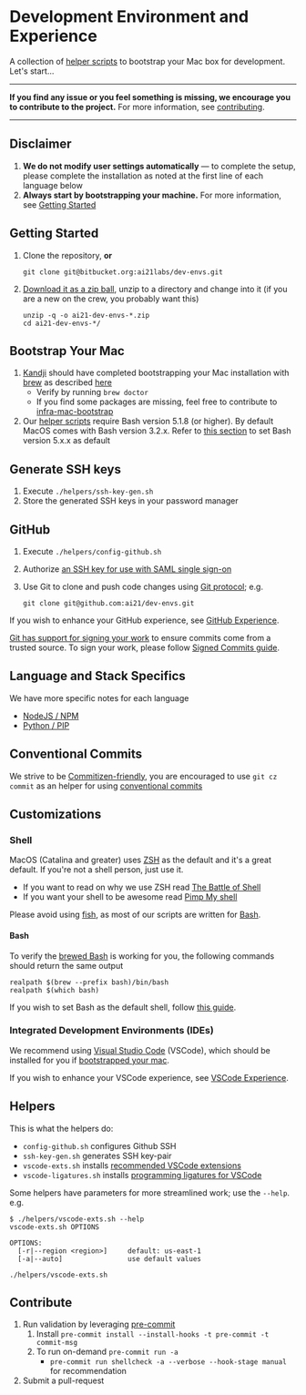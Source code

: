 # Development Environment and Experience

A collection of [helper scripts](#helpers) to bootstrap your Mac box for development.
Let's start...

---

**If you find any issue or you feel something is missing, we encourage you to contribute to the project.** For more information, see [contributing](#contributing).

---

## Disclaimer

1. **We do not modify user settings automatically** — to complete the setup, please complete the installation as noted at the first line of each language below
2. **Always start by bootstrapping your machine.** For more information, see [Getting Started](#getting-started)

## Getting Started

1. Clone the repository, **or**

   ```shell
   git clone git@bitbucket.org:ai21labs/dev-envs.git
   ```

2. [Download it as a zip ball](https://bitbucket.org/ai21labs/dev-envs/src/master/), unzip to a directory and change into it (if you are a new on the crew, you probably want this)

   ```shell
   unzip -q -o ai21-dev-envs-*.zip
   cd ai21-dev-envs-*/
   ```

## Bootstrap Your Mac

1. [Kandji](https://www.kandji.io/mdm/start/product/) should have completed bootstrapping your Mac installation with [brew](https://brew.sh/) as described [here](https://ai21labs.atlassian.net/wiki/spaces/engineering/pages/155812007/How+to+Bootstrap+your+Mac+with+Kandji)
   - Verify by running `brew doctor`
   - If you find some packages are missing, feel free to contribute to [infra-mac-bootstrap](https://bitbucket.org/ai21labs/infra-mac-bootstrap/src/master)
2. Our [helper scripts](#helpers) require Bash version 5.1.8 (or higher). By default MacOS comes with Bash version 3.2.x. Refer to [this section](https://itnext.io/upgrading-bash-on-macos-7138bd1066ba) to set Bash version 5.x.x as default

## Generate SSH keys

1. Execute `./helpers/ssh-key-gen.sh`
2. Store the generated SSH keys in your password manager

## GitHub

1. Execute `./helpers/config-github.sh`
2. Authorize [an SSH key for use with SAML single sign-on](https://docs.github.com/en/github/authenticating-to-github/authenticating-with-saml-single-sign-on/authorizing-an-ssh-key-for-use-with-saml-single-sign-on)
3. Use Git to clone and push code changes using [Git protocol](https://git-scm.com/book/en/v2/Git-on-the-Server-The-Protocols); e.g.

   ```shell
   git clone git@github.com:ai21/dev-envs.git
   ```

If you wish to enhance your GitHub experience, see [GitHub Experience](./docs/github-experience.md).

[Git has support for signing your work](https://git-scm.com/book/en/v2/Git-Tools-Signing-Your-Work) to ensure commits come from a trusted source. To sign your work, please follow [Signed Commits guide](docs/signed-commits.md).

## Language and Stack Specifics

We have more specific notes for each language

- [NodeJS / NPM](./docs/nodejs-dev.md)
- [Python / PIP](./docs/python-dev.md)

## Conventional Commits

We strive to be [Commitizen-friendly](https://commitizen-tools.github.io/commitizen/), you are encouraged to use `git cz commit` as an helper for using [conventional commits](https://conventionalcommits.org/)

## Customizations

### Shell

MacOS (Catalina and greater) uses [ZSH](https://en.wikipedia.org/wiki/Z_shell) as the default and it's a great default. If you're not a shell person, just use it.

- If you want to read on why we use ZSH read [The Battle of Shell](./docs/shell-battle.md#the-great-shell-battle)
- If you want your shell to be awesome read [Pimp My shell](./docs/pimp-my-shell.md#pimp-my-shell)

Please avoid using [fish](https://fishshell.com/), as most of our scripts are written for [Bash](https://www.gnu.org/software/bash/).

#### Bash

To verify the [brewed Bash](https://github.com/present-smple/dev-envs/blob/main/helpers/.Brewfile#L8) is working for you, the following commands should return the same output

```shell
realpath $(brew --prefix bash)/bin/bash
realpath $(which bash)
```

If you wish to set Bash as the default shell, follow [this guide](https://www.howtogeek.com/444596/how-to-change-the-default-shell-to-bash-in-macos-catalina/).

### Integrated Development Environments (IDEs)

We recommend using [Visual Studio Code](https://code.visualstudio.com/) (VSCode), which should be installed for you if [bootstrapped your mac](#bootstrap-your-mac).

If you wish to enhance your VSCode experience, see [VSCode Experience](./docs/vscode-experience.md).

## Helpers

This is what the helpers do:

- `config-github.sh` configures Github SSH
- `ssh-key-gen.sh` generates SSH key-pair
- `vscode-exts.sh` installs [recommended VSCode extensions](./docs/vscode-experience.md#extensions)
- `vscode-ligatures.sh` installs [programming ligatures for VSCode](./docs/vscode-experience.md#programming-ligatures)

Some helpers have parameters for more streamlined work; use the `--help`. e.g.

```shell
$ ./helpers/vscode-exts.sh --help
vscode-exts.sh OPTIONS

OPTIONS:
  [-r|--region <region>]     default: us-east-1
  [-a|--auto]                use default values
```

```shell
./helpers/vscode-exts.sh
```

## Contribute

1. Run validation by leveraging [pre-commit](https://pre-commit.com)
   1. Install `pre-commit install --install-hooks -t pre-commit -t commit-msg`
   2. To run on-demand `pre-commit run -a`
      - `pre-commit run shellcheck -a --verbose --hook-stage manual` for recommendation
2. Submit a pull-request

